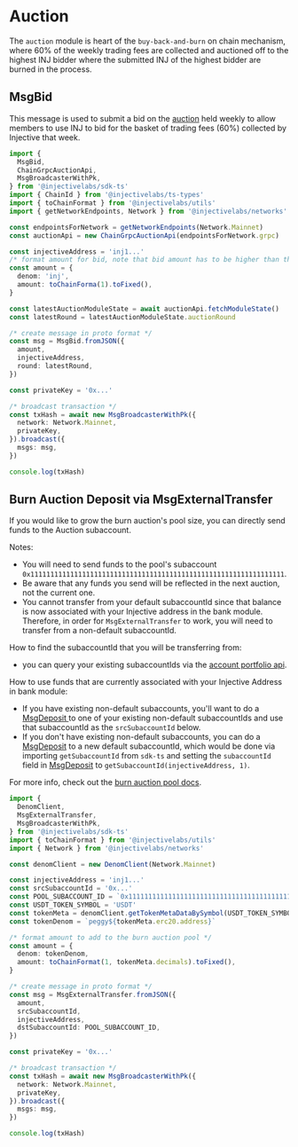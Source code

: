 # Auction

The `auction` module is heart of the `buy-back-and-burn` on chain mechanism, where 60% of the weekly trading fees are collected and auctioned off to the highest INJ bidder where the submitted INJ of the highest bidder are burned in the process.

## MsgBid

This message is used to submit a bid on the [auction](https://hub.injective.network/auction/) held weekly to allow members to use INJ to bid for the basket of trading fees (60%) collected by Injective that week.

```ts
import {
  MsgBid,
  ChainGrpcAuctionApi,
  MsgBroadcasterWithPk,
} from '@injectivelabs/sdk-ts'
import { ChainId } from '@injectivelabs/ts-types'
import { toChainFormat } from '@injectivelabs/utils'
import { getNetworkEndpoints, Network } from '@injectivelabs/networks'

const endpointsForNetwork = getNetworkEndpoints(Network.Mainnet)
const auctionApi = new ChainGrpcAuctionApi(endpointsForNetwork.grpc)

const injectiveAddress = 'inj1...'
/* format amount for bid, note that bid amount has to be higher than the current highest bid */
const amount = {
  denom: 'inj',
  amount: toChainForma(1).toFixed(),
}

const latestAuctionModuleState = await auctionApi.fetchModuleState()
const latestRound = latestAuctionModuleState.auctionRound

/* create message in proto format */
const msg = MsgBid.fromJSON({
  amount,
  injectiveAddress,
  round: latestRound,
})

const privateKey = '0x...'

/* broadcast transaction */
const txHash = await new MsgBroadcasterWithPk({
  network: Network.Mainnet,
  privateKey,
}).broadcast({
  msgs: msg,
})

console.log(txHash)
```

## Burn Auction Deposit via MsgExternalTransfer

If you would like to grow the burn auction's pool size, you can directly send funds to the Auction subaccount.

Notes:

- You will need to send funds to the pool's subaccount `0x1111111111111111111111111111111111111111111111111111111111111111`.
- Be aware that any funds you send will be reflected in the next auction, not the current one.
- You cannot transfer from your default subaccountId since that balance is now associated with your Injective address in the bank module. Therefore, in order for `MsgExternalTransfer` to work, you will need to transfer from a non-default subaccountId.

How to find the subaccountId that you will be transferring from:

- you can query your existing subaccountIds via the [account portfolio api](../query-indexer/portfolio.md).

How to use funds that are currently associated with your Injective Address in bank module:

- If you have existing non-default subaccounts, you'll want to do a[ MsgDeposit ](exchange.md#msgdeposit)to one of your existing non-default subaccountIds and use that subaccountId as the `srcSubaccountId` below.
- If you don't have existing non-default subaccounts, you can do a [MsgDeposit](exchange.md#msgdeposit) to a new default subaccountId, which would be done via importing `getSubaccountId` from `sdk-ts` and setting the `subaccountId` field in [MsgDeposit](exchange.md#msgdeposit) to `getSubaccountId(injectiveAddress, 1)`.

For more info, check out the [burn auction pool docs](https://docs.injective.network/developers/modules/injective/auction).

```ts
import {
  DenomClient,
  MsgExternalTransfer,
  MsgBroadcasterWithPk,
} from '@injectivelabs/sdk-ts'
import { toChainFormat } from '@injectivelabs/utils'
import { Network } from '@injectivelabs/networks'

const denomClient = new DenomClient(Network.Mainnet)

const injectiveAddress = 'inj1...'
const srcSubaccountId = '0x...'
const POOL_SUBACCOUNT_ID = `0x1111111111111111111111111111111111111111111111111111111111111111`
const USDT_TOKEN_SYMBOL = 'USDT'
const tokenMeta = denomClient.getTokenMetaDataBySymbol(USDT_TOKEN_SYMBOL)
const tokenDenom = `peggy${tokenMeta.erc20.address}`

/* format amount to add to the burn auction pool */
const amount = {
  denom: tokenDenom,
  amount: toChainFormat(1, tokenMeta.decimals).toFixed(),
}

/* create message in proto format */
const msg = MsgExternalTransfer.fromJSON({
  amount,
  srcSubaccountId,
  injectiveAddress,
  dstSubaccountId: POOL_SUBACCOUNT_ID,
})

const privateKey = '0x...'

/* broadcast transaction */
const txHash = await new MsgBroadcasterWithPk({
  network: Network.Mainnet,
  privateKey,
}).broadcast({
  msgs: msg,
})

console.log(txHash)
```

